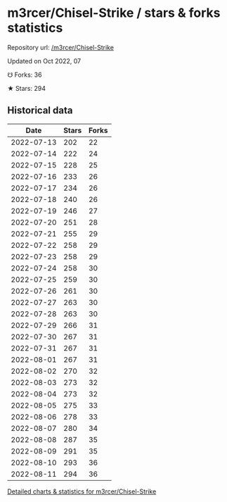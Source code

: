 # m3rcer/Chisel-Strike / stars & forks statistics

Repository url: [/m3rcer/Chisel-Strike](https://github.com/m3rcer/Chisel-Strike)

Updated on Oct 2022, 07

☋ Forks: 36

★ Stars: 294

## Historical data
| Date | Stars | Forks |
|------|-------|-------|
| 2022-07-13 | 202 | 22 | 
| 2022-07-14 | 222 | 24 | 
| 2022-07-15 | 228 | 25 | 
| 2022-07-16 | 233 | 26 | 
| 2022-07-17 | 234 | 26 | 
| 2022-07-18 | 240 | 26 | 
| 2022-07-19 | 246 | 27 | 
| 2022-07-20 | 251 | 28 | 
| 2022-07-21 | 255 | 29 | 
| 2022-07-22 | 258 | 29 | 
| 2022-07-23 | 258 | 29 | 
| 2022-07-24 | 258 | 30 | 
| 2022-07-25 | 259 | 30 | 
| 2022-07-26 | 261 | 30 | 
| 2022-07-27 | 263 | 30 | 
| 2022-07-28 | 263 | 30 | 
| 2022-07-29 | 266 | 31 | 
| 2022-07-30 | 267 | 31 | 
| 2022-07-31 | 267 | 31 | 
| 2022-08-01 | 267 | 31 | 
| 2022-08-02 | 270 | 32 | 
| 2022-08-03 | 273 | 32 | 
| 2022-08-04 | 273 | 32 | 
| 2022-08-05 | 275 | 33 | 
| 2022-08-06 | 278 | 33 | 
| 2022-08-07 | 280 | 34 | 
| 2022-08-08 | 287 | 35 | 
| 2022-08-09 | 291 | 35 | 
| 2022-08-10 | 293 | 36 | 
| 2022-08-11 | 294 | 36 | 


[Detailed charts & statistics for m3rcer/Chisel-Strike](https://reviewgithub.com/rep/m3rcer/Chisel-Strike)
